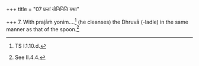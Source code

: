 +++
title = "07 प्रजां योनिमिति यथा"

+++
7. With prajāṁ yonim....[^1] (he cleanses) the Dhruvā (-ladle) in the same manner as that of the spoon.[^2]  

[^1]: TS I.1.10.d.  

[^2]: See II.4.4.  
